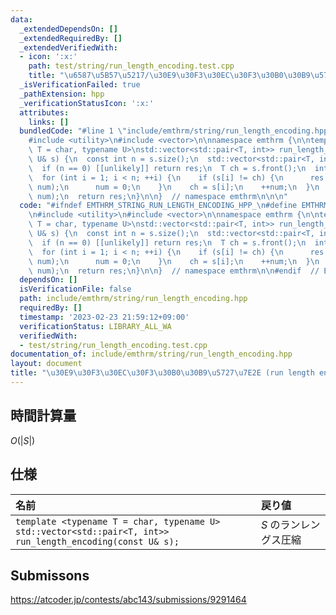 ```yaml
---
data:
  _extendedDependsOn: []
  _extendedRequiredBy: []
  _extendedVerifiedWith:
  - icon: ':x:'
    path: test/string/run_length_encoding.test.cpp
    title: "\u6587\u5B57\u5217/\u30E9\u30F3\u30EC\u30F3\u30B0\u30B9\u5727\u7E2E"
  _isVerificationFailed: true
  _pathExtension: hpp
  _verificationStatusIcon: ':x:'
  attributes:
    links: []
  bundledCode: "#line 1 \"include/emthrm/string/run_length_encoding.hpp\"\n\n\n\n\
    #include <utility>\n#include <vector>\n\nnamespace emthrm {\n\ntemplate <typename\
    \ T = char, typename U>\nstd::vector<std::pair<T, int>> run_length_encoding(const\
    \ U& s) {\n  const int n = s.size();\n  std::vector<std::pair<T, int>> res;\n\
    \  if (n == 0) [[unlikely]] return res;\n  T ch = s.front();\n  int num = 1;\n\
    \  for (int i = 1; i < n; ++i) {\n    if (s[i] != ch) {\n      res.emplace_back(ch,\
    \ num);\n      num = 0;\n    }\n    ch = s[i];\n    ++num;\n  }\n  res.emplace_back(ch,\
    \ num);\n  return res;\n}\n\n}  // namespace emthrm\n\n\n"
  code: "#ifndef EMTHRM_STRING_RUN_LENGTH_ENCODING_HPP_\n#define EMTHRM_STRING_RUN_LENGTH_ENCODING_HPP_\n\
    \n#include <utility>\n#include <vector>\n\nnamespace emthrm {\n\ntemplate <typename\
    \ T = char, typename U>\nstd::vector<std::pair<T, int>> run_length_encoding(const\
    \ U& s) {\n  const int n = s.size();\n  std::vector<std::pair<T, int>> res;\n\
    \  if (n == 0) [[unlikely]] return res;\n  T ch = s.front();\n  int num = 1;\n\
    \  for (int i = 1; i < n; ++i) {\n    if (s[i] != ch) {\n      res.emplace_back(ch,\
    \ num);\n      num = 0;\n    }\n    ch = s[i];\n    ++num;\n  }\n  res.emplace_back(ch,\
    \ num);\n  return res;\n}\n\n}  // namespace emthrm\n\n#endif  // EMTHRM_STRING_RUN_LENGTH_ENCODING_HPP_\n"
  dependsOn: []
  isVerificationFile: false
  path: include/emthrm/string/run_length_encoding.hpp
  requiredBy: []
  timestamp: '2023-02-23 21:59:12+09:00'
  verificationStatus: LIBRARY_ALL_WA
  verifiedWith:
  - test/string/run_length_encoding.test.cpp
documentation_of: include/emthrm/string/run_length_encoding.hpp
layout: document
title: "\u30E9\u30F3\u30EC\u30F3\u30B0\u30B9\u5727\u7E2E (run length encoding)"
---
```



## 時間計算量

$O(\lvert S \rvert)$


## 仕様

|名前|戻り値|
|:--|:--|
|`template <typename T = char, typename U>`<br>`std::vector<std::pair<T, int>> run_length_encoding(const U& s);`|$S$ のランレングス圧縮|


## Submissons

https://atcoder.jp/contests/abc143/submissions/9291464
